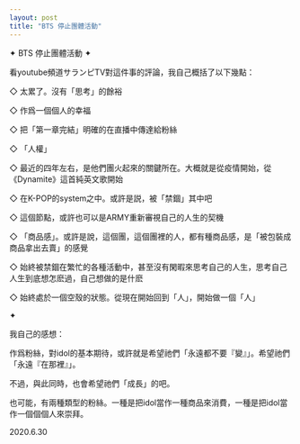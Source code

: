```yaml
---
layout: post
title: "BTS 停止團體活動"
---
```


✦ BTS 停止團體活動 ✦


看youtube頻道サランピTV對這件事的評論，我自己概括了以下幾點：

◇ 太累了。沒有「思考」的餘裕

◇ 作爲一個個人的幸福

◇ 把「第一章完結」明確的在直播中傳達給粉絲

◇ 「人權」

◇ 最近的四年左右，是他們團火起來的關鍵所在。大概就是從疫情開始，從《Dynamite》這首純英文歌開始

◇ 在K-POP的system之中。或許是説，被「禁錮」其中吧

◇ 這個節點，或許也可以是ARMY重新審視自己的人生的契機

◇ 「商品感」。或許是說，這個團，這個團裡的人，都有種商品感，是「被包裝成商品拿出去賣」的感覺

◇ 始終被禁錮在繁忙的各種活動中，甚至沒有閑暇來思考自己的人生，思考自己人生到底想怎麽過，自己想做的是什麽

◇ 始終處於一個空殼的狀態。從現在開始回到「人」，開始做一個「人」

✦

我自己的感想：

作爲粉絲，對idol的基本期待，或許就是希望祂們「永遠都不要『變』」。希望祂們「永遠『在那裡』」。

不過，與此同時，也會希望祂們「成長」的吧。

也可能，有兩種類型的粉絲。一種是把idol當作一種商品來消費，一種是把idol當作一個個個人來崇拜。

2020.6.30




























  
&nbsp;
&nbsp;


